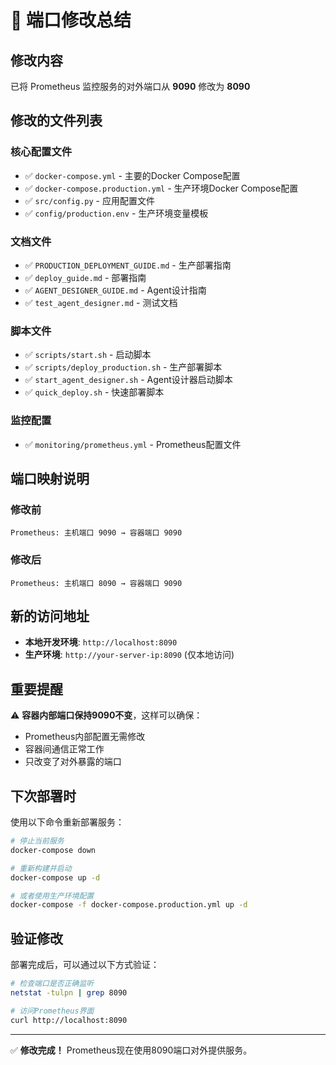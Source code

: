 # 🔄 端口修改总结

## 修改内容
已将 Prometheus 监控服务的对外端口从 **9090** 修改为 **8090**

## 修改的文件列表

### 核心配置文件
- ✅ `docker-compose.yml` - 主要的Docker Compose配置
- ✅ `docker-compose.production.yml` - 生产环境Docker Compose配置  
- ✅ `src/config.py` - 应用配置文件
- ✅ `config/production.env` - 生产环境变量模板

### 文档文件
- ✅ `PRODUCTION_DEPLOYMENT_GUIDE.md` - 生产部署指南
- ✅ `deploy_guide.md` - 部署指南
- ✅ `AGENT_DESIGNER_GUIDE.md` - Agent设计指南
- ✅ `test_agent_designer.md` - 测试文档

### 脚本文件
- ✅ `scripts/start.sh` - 启动脚本
- ✅ `scripts/deploy_production.sh` - 生产部署脚本
- ✅ `start_agent_designer.sh` - Agent设计器启动脚本
- ✅ `quick_deploy.sh` - 快速部署脚本

### 监控配置
- ✅ `monitoring/prometheus.yml` - Prometheus配置文件

## 端口映射说明

### 修改前
```
Prometheus: 主机端口 9090 → 容器端口 9090
```

### 修改后  
```
Prometheus: 主机端口 8090 → 容器端口 9090
```

## 新的访问地址

- **本地开发环境**: `http://localhost:8090`
- **生产环境**: `http://your-server-ip:8090` (仅本地访问)

## 重要提醒

⚠️ **容器内部端口保持9090不变**，这样可以确保：
- Prometheus内部配置无需修改
- 容器间通信正常工作
- 只改变了对外暴露的端口

## 下次部署时

使用以下命令重新部署服务：

```bash
# 停止当前服务
docker-compose down

# 重新构建并启动
docker-compose up -d

# 或者使用生产环境配置
docker-compose -f docker-compose.production.yml up -d
```

## 验证修改

部署完成后，可以通过以下方式验证：

```bash
# 检查端口是否正确监听
netstat -tulpn | grep 8090

# 访问Prometheus界面
curl http://localhost:8090
```

---

✅ **修改完成！** Prometheus现在使用8090端口对外提供服务。 